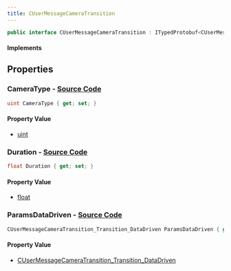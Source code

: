 ```yaml
---
title: CUserMessageCameraTransition
---
```


```csharp
public interface CUserMessageCameraTransition : ITypedProtobuf<CUserMessageCameraTransition>, INativeHandle, INetMessage<CUserMessageCameraTransition>, IDisposable
```

#### Implements

## Properties

### **CameraType** - [Source Code](https://github.com/swiftly-solution/swiftlys2/blob/main/managed/src/SwiftlyS2.Generated/Protobufs/Interfaces/CUserMessageCameraTransition.cs#L18)

```csharp
uint CameraType { get; set; }
```

#### Property Value

- [uint](https://learn.microsoft.com/dotnet/api/system.uint32)

### **Duration** - [Source Code](https://github.com/swiftly-solution/swiftlys2/blob/main/managed/src/SwiftlyS2.Generated/Protobufs/Interfaces/CUserMessageCameraTransition.cs#L21)

```csharp
float Duration { get; set; }
```

#### Property Value

- [float](https://learn.microsoft.com/dotnet/api/system.single)

### **ParamsDataDriven** - [Source Code](https://github.com/swiftly-solution/swiftlys2/blob/main/managed/src/SwiftlyS2.Generated/Protobufs/Interfaces/CUserMessageCameraTransition.cs#L24)

```csharp
CUserMessageCameraTransition_Transition_DataDriven ParamsDataDriven { get; }
```

#### Property Value

- [CUserMessageCameraTransition_Transition_DataDriven](/docs/api/shared/protobufdefinitions/cusermessagecameratransition_transition_datadriven)

